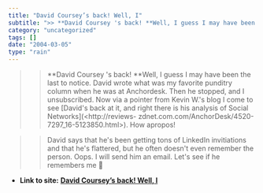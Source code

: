 ```yaml
---
title: "David Coursey’s back! Well, I"
subtitle: ">> **David Coursey 's back! **Well, I guess I may have been the last to"
category: "uncategorized"
tags: []
date: "2004-03-05"
type: "rain"
---
```

>>

>> **David Coursey 's back! **Well, I guess I may have been the last to
notice. David wrote what was my favorite punditry column when he was at
Anchordesk. Then he stopped, and I unsubscribed. Now via a pointer from Kevin
W.'s blog I come to see [David's back at it, and right there is his analysis
of Social Networks](<http://reviews-
zdnet.com.com/AnchorDesk/4520-7297_16-5123850.html>). How apropos!

>>

>>  
>
>>

>> David says that he's been getting tons of LinkedIn invitiations and that
he's flattered, but he often doesn't even remember the person. Oops. I will
send him an email. Let's see if he remembers me 🙂


* **Link to site:** **[David Coursey’s back! Well, I](None)**